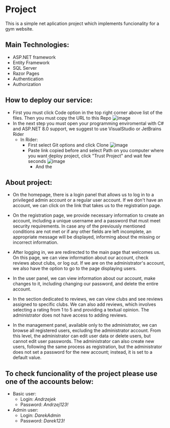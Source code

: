# Project
This is a simple net aplication project which implements funcionality for a gym website.
## Main Technologies:
*  ASP.NET framework
*  Entity Framework
*  SQL Server
*  Razor Pages
*  Authentication
*  Authorization

## How to deploy our service:
*  First you must click Code option in the top right corner above list of the files. Then you must copy the URL to this Repo
![image](https://github.com/maciejsachajdak/ASP.NET-Project/assets/119767371/63004507-0a57-44b1-8161-7127b360a9f8)
*  In the next step you must open your programming enviromental with C# and ASP.NET 8.0 support, we suggest to use VisualStudio or JetBrains Rider
    * In Rider:
        * First select Git options and click Clone
      ![image](https://github.com/maciejsachajdak/ASP.NET-Project/assets/119767371/beb187d8-82ea-417c-9246-f982920ffcd2)
        * Paste link copied before and select Path on you computer where you want deploy project, click "Trust Project" and wait few seconds
      ![image](https://github.com/maciejsachajdak/ASP.NET-Project/assets/119767371/21fd00a7-b582-421d-8612-a7abb56f358a)
          * And the

## About project:
* On the homepage, there is a login panel that allows us to log in to a privileged admin account or a regular user account. If we don't have an account, we can click on the link that takes us to the registration page.

* On the registration page, we provide necessary information to create an account, including a unique username and a password that must meet security requirements. In case any of the previously mentioned conditions are not met or if any other fields are left incomplete, an appropriate message will be displayed, informing about the missing or incorrect information.

* After logging in, we are redirected to the main page that welcomes us. On this page, we can view information about our account, check reviews about clubs, or log out. If we are on the administrator's account, we also have the option to go to the page displaying users.

* In the user panel, we can view information about our account, make changes to it, including changing our password, and delete the entire account.

* In the section dedicated to reviews, we can view clubs and see reviews assigned to specific clubs. We can also add reviews, which involves selecting a rating from 1 to 5 and providing a textual opinion. The administrator does not have access to adding reviews.

* In the management panel, available only to the administrator, we can browse all registered users, excluding the administrator account. From this level, the administrator can edit user data or delete users, but cannot edit user passwords. The administrator can also create new users, following the same process as registration, but the administrator does not set a password for the new account; instead, it is set to a default value.

## To check funcionality of the project please use one of the accounts below:
* Basic user:
   * Login: _Andrzejek_
   * Password: _Andrzej123!_
* Admin user:
   * Login: _DarekAdmin_
   * Password: _Darek123!_
